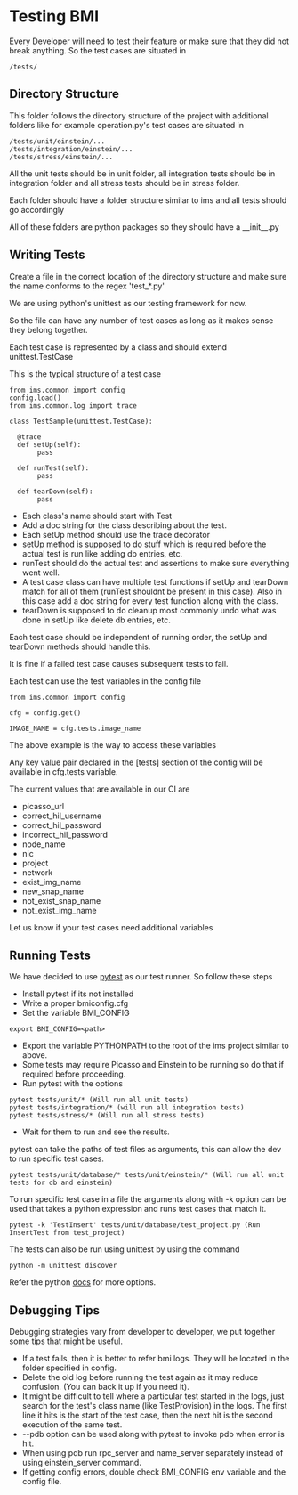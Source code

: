 # Testing BMI

Every Developer will need to test their feature or make sure that they
did not break anything. So the test cases are situated in

```
/tests/
```

## Directory Structure

This folder follows the directory structure of the project with additional
folders like for example operation.py's test cases are situated in
```
/tests/unit/einstein/...
/tests/integration/einstein/...
/tests/stress/einstein/...
```

All the unit tests should be in unit folder, all integration tests should
be in integration folder and all stress tests should be in stress folder.

Each folder should have a folder structure similar to ims and all tests should
go accordingly

All of these folders are python packages so they should have a \_\_init\_\_.py

## Writing Tests

Create a file in the correct location of the directory structure and make sure
the name conforms to the regex 'test_\*.py'

We are using python's unittest as our testing framework for now.

So the file can have any number of test cases as long as it makes sense they
belong together.

Each test case is represented by a class and should extend unittest.TestCase

This is the typical structure of a test case

```
from ims.common import config
config.load()
from ims.common.log import trace

class TestSample(unittest.TestCase):

  @trace
  def setUp(self):
       pass

  def runTest(self):
       pass

  def tearDown(self):
       pass
 ```
 
* Each class's name should start with Test
* Add a doc string for the class describing about the test.
* Each setUp method should use the trace decorator
* setUp method is supposed to do stuff which is required before the actual test
is run like adding db entries, etc.
* runTest should do the actual test and assertions to make sure everything went
 well.
* A test case class can have multiple test functions if setUp and tearDown match
for all of them (runTest shouldnt be present in this case). Also in this case
add a doc string for every test function along with the class.
* tearDown is supposed to do cleanup most commonly undo what was done in setUp
like delete db entries, etc.
 
Each test case should be independent of running order, the setUp and tearDown
methods should handle this.
 
It is fine if a failed test case causes subsequent tests to fail.
 
Each test can use the test variables in the config file
 
```
from ims.common import config
 
cfg = config.get()
 
IMAGE_NAME = cfg.tests.image_name
```
The above example is the way to access these variables
 
Any key value pair declared in the [tests] section of the config will be
available in cfg.tests variable.
 
The current values that are available in our CI are

* picasso_url
* correct_hil_username
* correct_hil_password
* incorrect_hil_password
* node_name
* nic
* project
* network
* exist_img_name
* new_snap_name
* not_exist_snap_name
* not_exist_img_name

Let us know if your test cases need additional variables

## Running Tests

We have decided to use [pytest](http://docs.pytest.org/en/latest/) as our test runner. So follow these steps

* Install pytest if its not installed
* Write a proper bmiconfig.cfg
* Set the variable BMI_CONFIG
```
export BMI_CONFIG=<path>
```
* Export the variable PYTHONPATH to the root of the ims project similar to above.
* Some tests may require Picasso and Einstein to be running so do that if
required before proceeding.
* Run pytest with the options
```
pytest tests/unit/* (Will run all unit tests)
pytest tests/integration/* (will run all integration tests)
pytest tests/stress/* (Will run all stress tests)
```
* Wait for them to run and see the results.

pytest can take the paths of test files as arguments, this can allow the dev to run 
specific test cases.
```
pytest tests/unit/database/* tests/unit/einstein/* (Will run all unit tests for db and einstein)
```

To run specific test case in a file the arguments along with -k option can be used that 
takes a python expression and runs test cases that match it.
```
pytest -k 'TestInsert' tests/unit/database/test_project.py (Run InsertTest from test_project) 
```

The tests can also be run using unittest by using the command
```
python -m unittest discover
```
Refer the python [docs](https://docs.python.org/2/library/unittest.html#test-discovery) for more options.

## Debugging Tips
Debugging strategies vary from developer to developer, we put together some tips that
might be useful.

* If a test fails, then it is better to refer bmi logs. They will be located in the folder
specified in config.
* Delete the old log before running the test again as it may reduce confusion. (You can back 
it up if you need it).
* It might be difficult to tell where a particular test started in the logs, just search for
the test's class name (like TestProvision) in the logs. The first line it hits is the start of
the test case, then the next hit is the second execution of the same test.
* --pdb option can be used along with pytest to invoke pdb when error is hit.
* When using pdb run rpc_server and name_server separately instead of using einstein_server 
command.
* If getting config errors, double check BMI_CONFIG env variable and the config file.


